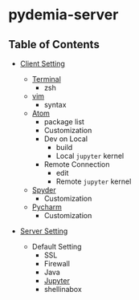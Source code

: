 # pydemia-server

## Table of Contents

* [Client Setting](https://github.com/pydemia/pydemia-server/blob/master/scripts/client/clientsetting.md)
  - [Terminal](https://github.com/pydemia/pydemia-server/blob/master/scripts/client/terminal.md)
    * zsh
  - [vim](https://github.com/pydemia/pydemia-server/blob/master/scripts/client/vim.md)
    * syntax
  - [Atom](https://github.com/pydemia/pydemia-server/blob/master/scripts/client/atom.md)
    * package list
    * Customization
    * Dev on Local
      - build
      - Local `jupyter` kernel
    * Remote Connection
      - edit
      - Remote `jupyter` kernel
  - [Spyder](https://github.com/pydemia/pydemia-server/blob/master/scripts/client/spyder.md)
    * Customization
  - [Pycharm](https://github.com/pydemia/pydemia-server/blob/master/scripts/client/pycharm.md)
    * Customization



* [Server Setting](https://github.com/pydemia/pydemia-server/blob/master/scripts/server/serversetting.md)
  - Default Setting
    - SSL
    - Firewall
    - Java
    - [Jupyter](https://github.com/pydemia/Jupyter/blob/master/README.md)
    - shellinabox
